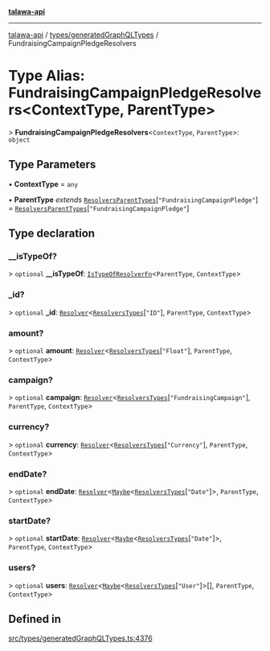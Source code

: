 [**talawa-api**](../../../README.md)

***

[talawa-api](../../../modules.md) / [types/generatedGraphQLTypes](../README.md) / FundraisingCampaignPledgeResolvers

# Type Alias: FundraisingCampaignPledgeResolvers\<ContextType, ParentType\>

\> **FundraisingCampaignPledgeResolvers**\<`ContextType`, `ParentType`\>: `object`

## Type Parameters

• **ContextType** = `any`

• **ParentType** *extends* [`ResolversParentTypes`](ResolversParentTypes.md)\[`"FundraisingCampaignPledge"`\] = [`ResolversParentTypes`](ResolversParentTypes.md)\[`"FundraisingCampaignPledge"`\]

## Type declaration

### \_\_isTypeOf?

\> `optional` **\_\_isTypeOf**: [`IsTypeOfResolverFn`](IsTypeOfResolverFn.md)\<`ParentType`, `ContextType`\>

### \_id?

\> `optional` **\_id**: [`Resolver`](Resolver.md)\<[`ResolversTypes`](ResolversTypes.md)\[`"ID"`\], `ParentType`, `ContextType`\>

### amount?

\> `optional` **amount**: [`Resolver`](Resolver.md)\<[`ResolversTypes`](ResolversTypes.md)\[`"Float"`\], `ParentType`, `ContextType`\>

### campaign?

\> `optional` **campaign**: [`Resolver`](Resolver.md)\<[`ResolversTypes`](ResolversTypes.md)\[`"FundraisingCampaign"`\], `ParentType`, `ContextType`\>

### currency?

\> `optional` **currency**: [`Resolver`](Resolver.md)\<[`ResolversTypes`](ResolversTypes.md)\[`"Currency"`\], `ParentType`, `ContextType`\>

### endDate?

\> `optional` **endDate**: [`Resolver`](Resolver.md)\<[`Maybe`](Maybe.md)\<[`ResolversTypes`](ResolversTypes.md)\[`"Date"`\]\>, `ParentType`, `ContextType`\>

### startDate?

\> `optional` **startDate**: [`Resolver`](Resolver.md)\<[`Maybe`](Maybe.md)\<[`ResolversTypes`](ResolversTypes.md)\[`"Date"`\]\>, `ParentType`, `ContextType`\>

### users?

\> `optional` **users**: [`Resolver`](Resolver.md)\<[`Maybe`](Maybe.md)\<[`ResolversTypes`](ResolversTypes.md)\[`"User"`\]\>[], `ParentType`, `ContextType`\>

## Defined in

[src/types/generatedGraphQLTypes.ts:4376](https://github.com/PalisadoesFoundation/talawa-api/blob/4b5c74fd36bcfc2e36f3a06b67d517e865c188be/src/types/generatedGraphQLTypes.ts#L4376)
